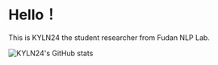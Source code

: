 # Hello！

This is KYLN24 the student researcher from Fudan NLP Lab.

![KYLN24's GitHub stats](https://github-readme-stats.vercel.app/api?username=KYLN24&count_private=true&show_icons=true)
